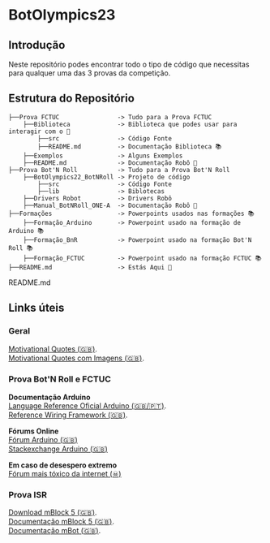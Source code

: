 # BotOlympics23


## Introdução
Neste repositório podes encontrar todo o tipo de código que necessitas para qualquer uma das 3 provas da competição.

## Estrutura do Repositório
```
├──Prova FCTUC                -> Tudo para a Prova FCTUC
    ├──Biblioteca             -> Biblioteca que podes usar para interagir com o 🤖
        ├──src                -> Código Fonte
        ├──README.md          -> Documentação Biblioteca 📚
    ├──Exemplos               -> Alguns Exemplos
    ├──README.md              -> Documentação Robô 🤖
├──Prova Bot'N Roll           -> Tudo para a Prova Bot'N Roll
    ├──BotOlympics22_BotNRoll -> Projeto de código
        ├──src                -> Código Fonte
        ├──lib                -> Biblotecas
    ├──Drivers Robot          -> Drivers Robô
    ├──Manual_BotNRoll_ONE-A  -> Documentação Robô 🤖
├──Formações                  -> Powerpoints usados nas formações 📚
    ├──Formação_Arduino       -> Powerpoint usado na formação de Arduino 📚
    ├──Formação_BnR           -> Powerpoint usado na formação Bot'N Roll 📚
    ├──Formação_FCTUC         -> Powerpoint usado na formação FCTUC 📚
├──README.md                  -> Estás Aqui 🎯
```


README.md 

## Links úteis

### Geral  

[Motivational Quotes (🇬🇧)](https://www.brainyquote.com/topics/motivational-quotes).  
[Motivational Quotes com Imagens (🇬🇧)](https://quotefancy.com/motivational-quotes).  


### Prova Bot'N Roll e FCTUC

**Documentação Arduino**  
[Language Reference Oficial Arduino (🇬🇧/🇵🇹)](https://www.arduino.cc/reference/en/).  
[Reference Wiring Framework (🇬🇧)](http://wiring.org.co/reference/).  

**Fórums Online**  
[Fórum Arduino (🇬🇧)](https://forum.arduino.cc/)  
[Stackexchange Arduino (🇬🇧)](https://arduino.stackexchange.com/)  

**Em caso de desespero extremo**  
[Fórum mais tóxico da internet (☠)](https://stackoverflow.com/questions)  

### Prova ISR

[Download mBlock 5 (🇬🇧)](https://www.makeblock.com/software/mblock5).  
[Documentação mBlock 5 (🇬🇧)](https://support.makeblock.com/hc/en-us/sections/360001829013-mBlock-5).  
[Documentação mBot (🇬🇧)](http://docs.makeblock.com/mbot/en/).  



